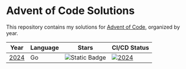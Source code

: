 # Advent of Code Solutions
This repository contains my solutions for [Advent of Code](https://adventofcode.com/), organized by year.

| Year | Language | Stars | CI/CD Status |
|------|----------|-------|--------------|
| [2024](https://adventofcode.com/2024) | Go     | ![Static Badge](https://img.shields.io/badge/Stars-50%2F50-gold) | [![2024](https://github.com/jeroen-plug/advent-of-code/actions/workflows/2024.yml/badge.svg)](https://github.com/jeroen-plug/advent-of-code/actions/workflows/2024.yml) |
